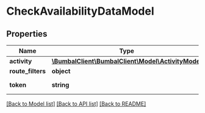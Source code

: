 # CheckAvailabilityDataModel

## Properties
Name | Type | Description | Notes
------------ | ------------- | ------------- | -------------
**activity** | [**\BumbalClient\BumbalClient\Model\ActivityModel**](ActivityModel.md) |  | 
**route_filters** | **object** |  | [optional] 
**token** | **string** | unique per api request | [optional] 

[[Back to Model list]](../README.md#documentation-for-models) [[Back to API list]](../README.md#documentation-for-api-endpoints) [[Back to README]](../README.md)


